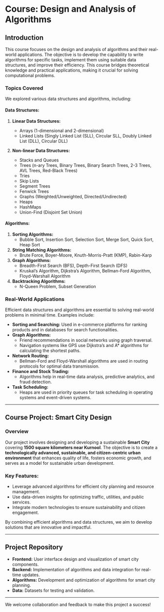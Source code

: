 
# Course: Design and Analysis of Algorithms

## **Introduction**

This course focuses on the design and analysis of algorithms and their real-world applications. The objective is to develop the capability to write algorithms for specific tasks, implement them using suitable data structures, and improve their efficiency. This course bridges theoretical knowledge and practical applications, making it crucial for solving computational problems.

### **Topics Covered**

We explored various data structures and algorithms, including:

#### **Data Structures:**
1. **Linear Data Structures:**
   - Arrays (1-dimensional and 2-dimensional)
   - Linked Lists (Singly Linked List (SLL), Circular SLL, Doubly Linked List (DLL), Circular DLL)

2. **Non-linear Data Structures:**
   - Stacks and Queues
   - Trees (n-ary Trees, Binary Trees, Binary Search Trees, 2-3 Trees, AVL Trees, Red-Black Trees)
   - Tries
   - Skip Lists
   - Segment Trees
   - Fenwick Trees
   - Graphs (Weighted/Unweighted, Directed/Undirected)
   - Heaps
   - HashMaps
   - Union-Find (Disjoint Set Union)

#### **Algorithms:**
1. **Sorting Algorithms:**
   - Bubble Sort, Insertion Sort, Selection Sort, Merge Sort, Quick Sort, Heap Sort
2. **String Matching Algorithms:**
   - Brute Force, Boyer-Moore, Knuth-Morris-Pratt (KMP), Rabin-Karp
3. **Graph Algorithms:**
   - Breadth-First Search (BFS), Depth-First Search (DFS)
   - Kruskal’s Algorithm, Dijkstra’s Algorithm, Bellman-Ford Algorithm, Floyd-Warshall Algorithm
4. **Backtracking Algorithms:**
   - N-Queen Problem, Subset Generation

### **Real-World Applications**

Efficient data structures and algorithms are essential to solving real-world problems in minimal time. Examples include:

- **Sorting and Searching:** 
  Used in e-commerce platforms for ranking products and in databases for search functionalities.
- **Graph Algorithms:**
  - Friend recommendations in social networks using graph traversal.
  - Navigation systems like GPS use Dijkstra’s and A* algorithms for calculating the shortest paths.
- **Network Routing:** 
  - Bellman-Ford and Floyd-Warshall algorithms are used in routing protocols for optimal data transmission.
- **Finance and Stock Trading:**
  - Algorithms help in real-time data analysis, predictive analytics, and fraud detection.
- **Task Scheduling:**
  - Heaps are used in priority queues for task scheduling in operating systems and event-driven systems.

---

## **Course Project: Smart City Design**

### **Overview**
Our project involves designing and developing a sustainable **Smart City** covering **1500 square kilometers near Kurnool**. The objective is to create a **technologically advanced, sustainable, and citizen-centric urban environment** that enhances quality of life, fosters economic growth, and serves as a model for sustainable urban development.

### **Key Features:**
- Leverage advanced algorithms for efficient city planning and resource management.
- Use data-driven insights for optimizing traffic, utilities, and public services.
- Integrate modern technologies to ensure sustainability and citizen engagement.

By combining efficient algorithms and data structures, we aim to develop solutions that are innovative and impactful.

---

## **Project Repository**
- **Frontend:** User interface design and visualization of smart city components.
- **Backend:** Implementation of algorithms and data integration for real-time updates.
- **Algorithms:** Development and optimization of algorithms for smart city planning.
- **Data:** Datasets for testing and validation.

---

We welcome collaboration and feedback to make this project a success!
